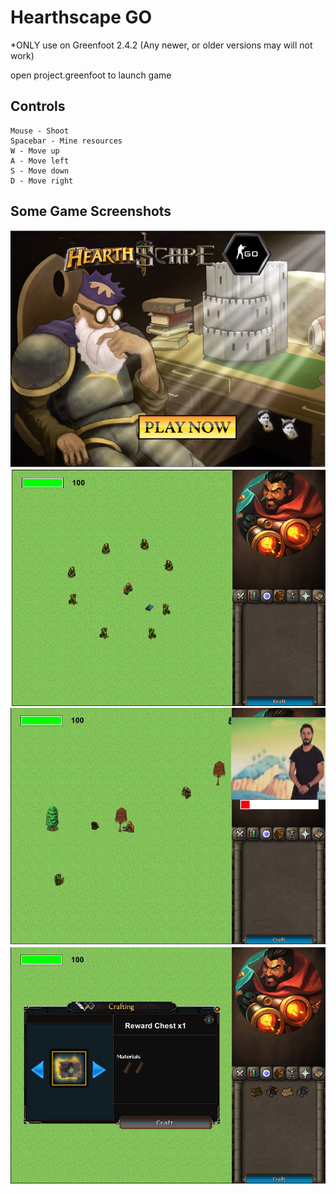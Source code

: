 # Hearthscape GO

*ONLY use on Greenfoot 2.4.2 (Any newer, or older versions may will not work)

open project.greenfoot to launch game

## Controls
```
Mouse - Shoot
Spacebar - Mine resources
W - Move up
A - Move left
S - Move down
D - Move right
```

## Some Game Screenshots
![Alt text](screenshot0.png?raw=true "HearthscapeGO")
![Alt text](screenshot1.png?raw=true "HearthscapeGO")
![Alt text](screenshot2.png?raw=true "HearthscapeGO")
![Alt text](screenshot3.png?raw=true "HearthscapeGO")
